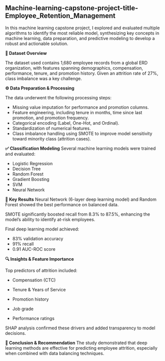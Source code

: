 ## Machine-learning-capstone-project-title-Employee_Retention_Management

In this machine learning capstone project, I explored and evaluated multiple algorithms to identify the most reliable model, synthesizing key concepts in machine learning, data preparation, and predictive modeling to develop a robust and actionable solution.


**📁 Dataset Overview**

The dataset used contains 1,680 employee records from a global ERD organization, with features spanning demographics, compensation, performance, tenure, and promotion history. Given an attrition rate of 27%, class imbalance was a key challenge.


**⚙️ Data Preparation & Processing**

The data underwent the following processing steps:

- Missing value imputation for performance and promotion columns.
- Feature engineering, including tenure in months, time since last promotion, and promotion frequency.
- Categorical encoding (Label, One-Hot, and Ordinal).
- Standardization of numerical features.
- Class imbalance handling using SMOTE to improve model sensitivity toward minority class (attrition cases).

  
**✅ Classification Modeling**
Several machine learning models were trained and evaluated:

- Logistic Regression
- Decision Tree
- Random Forest
- Gradient Boosting
- SVM
- Neural Network
  

**🧠 Key Results**
Neural Network (6-layer deep learning model) and Random Forest showed the best performance on balanced data.

SMOTE significantly boosted recall from 8.3% to 87.5%, enhancing the model’s ability to identify at-risk employees.

Final deep learning model achieved:

- 83% validation accuracy
- 91% recall
- 0.91 AUC-ROC score
  

**🔍 Insights & Feature Importance**

Top predictors of attrition included:

- Compensation (CTC)

- Tenure & Years of Service

- Promotion history

- Job grade

- Performance ratings

SHAP analysis confirmed these drivers and added transparency to model decisions.


**🚀 Conclusion & Recommendation**
The study demonstrated that deep learning methods are effective for predicting employee attrition, especially when combined with data balancing techniques.

